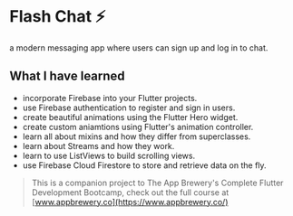 
# Flash Chat ⚡️
a modern messaging app where users can sign up and log in to chat.


## What I have learned

- incorporate Firebase into your Flutter projects.
- use Firebase authentication to register and sign in users.
- create beautiful animations using the Flutter Hero widget.
- create custom aniamtions using Flutter's animation controller. 
- learn all about mixins and how they differ from superclasses.
- learn about Streams and how they work.
- learn to use ListViews to build scrolling views.
- use Firebase Cloud Firestore to store and retrieve data on the fly.



>This is a companion project to The App Brewery's Complete Flutter Development Bootcamp, check out the full course at [www.appbrewery.co](https://www.appbrewery.co/)


